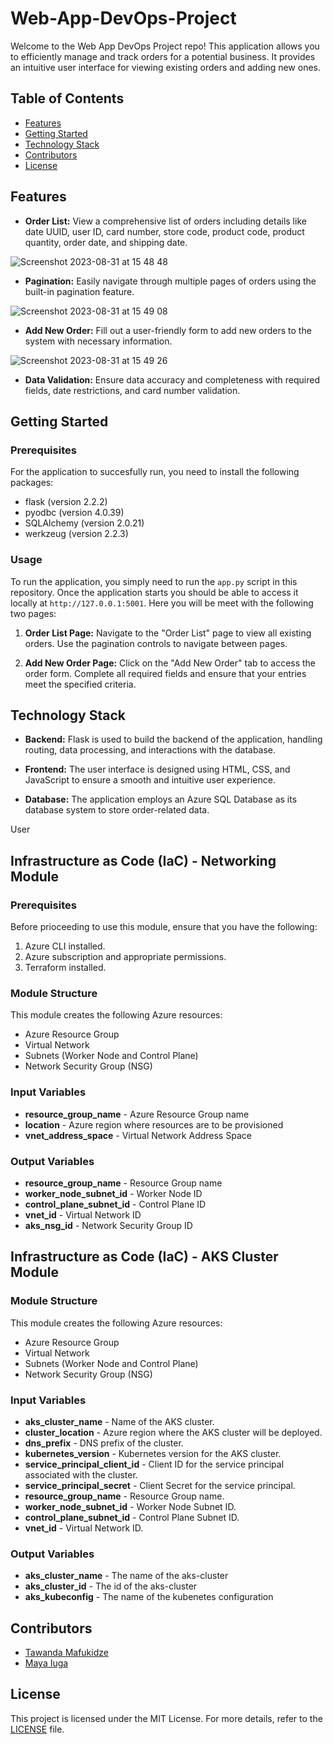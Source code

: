 # Web-App-DevOps-Project

Welcome to the Web App DevOps Project repo! This application allows you to efficiently manage and track orders for a potential business. It provides an intuitive user interface for viewing existing orders and adding new ones.

## Table of Contents

- [Features](#features)
- [Getting Started](#getting-started)
- [Technology Stack](#technology-stack)
- [Contributors](#contributors)
- [License](#license)

## Features

- **Order List:** View a comprehensive list of orders including details like date UUID, user ID, card number, store code, product code, product quantity, order date, and shipping date.
  
![Screenshot 2023-08-31 at 15 48 48](https://github.com/maya-a-iuga/Web-App-DevOps-Project/assets/104773240/3a3bae88-9224-4755-bf62-567beb7bf692)

- **Pagination:** Easily navigate through multiple pages of orders using the built-in pagination feature.
  
![Screenshot 2023-08-31 at 15 49 08](https://github.com/maya-a-iuga/Web-App-DevOps-Project/assets/104773240/d92a045d-b568-4695-b2b9-986874b4ed5a)

- **Add New Order:** Fill out a user-friendly form to add new orders to the system with necessary information.
  
![Screenshot 2023-08-31 at 15 49 26](https://github.com/maya-a-iuga/Web-App-DevOps-Project/assets/104773240/83236d79-6212-4fc3-afa3-3cee88354b1a)

- **Data Validation:** Ensure data accuracy and completeness with required fields, date restrictions, and card number validation.

## Getting Started

### Prerequisites

For the application to succesfully run, you need to install the following packages:

- flask (version 2.2.2)
- pyodbc (version 4.0.39)
- SQLAlchemy (version 2.0.21)
- werkzeug (version 2.2.3)

### Usage

To run the application, you simply need to run the `app.py` script in this repository. Once the application starts you should be able to access it locally at `http://127.0.0.1:5001`. Here you will be meet with the following two pages:

1. **Order List Page:** Navigate to the "Order List" page to view all existing orders. Use the pagination controls to navigate between pages.

2. **Add New Order Page:** Click on the "Add New Order" tab to access the order form. Complete all required fields and ensure that your entries meet the specified criteria.

## Technology Stack

- **Backend:** Flask is used to build the backend of the application, handling routing, data processing, and interactions with the database.

- **Frontend:** The user interface is designed using HTML, CSS, and JavaScript to ensure a smooth and intuitive user experience.

- **Database:** The application employs an Azure SQL Database as its database system to store order-related data.

User
##  Infrastructure as Code (IaC) - Networking Module

### Prerequisites
Before prioceeding to use this module, ensure that you have the following:

1. Azure CLI installed.
2. Azure subscription and appropriate permissions.
3. Terraform installed.

### Module Structure

This module creates the following Azure resources:

- Azure Resource Group
- Virtual Network
- Subnets (Worker Node and Control Plane)
- Network Security Group (NSG)

### Input Variables
- **resource_group_name** - Azure Resource Group name
- **location** - Azure region where resources are to be provisioned
- **vnet_address_space** - Virtual Network Address Space

### Output Variables
- **resource_group_name** - Resource Group name
- **worker_node_subnet_id** - Worker Node ID
- **control_plane_subnet_id** - Control Plane ID
- **vnet_id** - Virtual Network ID 
- **aks_nsg_id** - Network Security Group ID


## Infrastructure as Code (IaC) - AKS Cluster Module

### Module Structure
This module creates the following Azure resources:

- Azure Resource Group
- Virtual Network
- Subnets (Worker Node and Control Plane)
- Network Security Group (NSG)


### Input Variables
- **aks_cluster_name** - Name of the AKS cluster.
- **cluster_location** - Azure region where the AKS cluster will be deployed.
- **dns_prefix** - DNS prefix of the cluster.
- **kubernetes_version**  - Kubernetes version for the AKS cluster.
- **service_principal_client_id** - Client ID for the service principal associated with the cluster.
- **service_principal_secret** - Client Secret for the service principal.
- **resource_group_name** - Resource Group name.
- **worker_node_subnet_id** - Worker Node Subnet ID.
- **control_plane_subnet_id** - Control Plane Subnet ID.
- **vnet_id** - Virtual Network ID.


### Output Variables
- **aks_cluster_name** - The name of the aks-cluster
- **aks_cluster_id** - The id of the aks-cluster
- **aks_kubeconfig** - The name of the kubenetes configuration


## Contributors 

- [Tawanda Mafukidze]([https://github.com/yourusername](https://github.com/Tawanda23))
- [Maya Iuga]([https://github.com/yourusername](https://github.com/maya-a-iuga))

## License

This project is licensed under the MIT License. For more details, refer to the [LICENSE](LICENSE) file.
